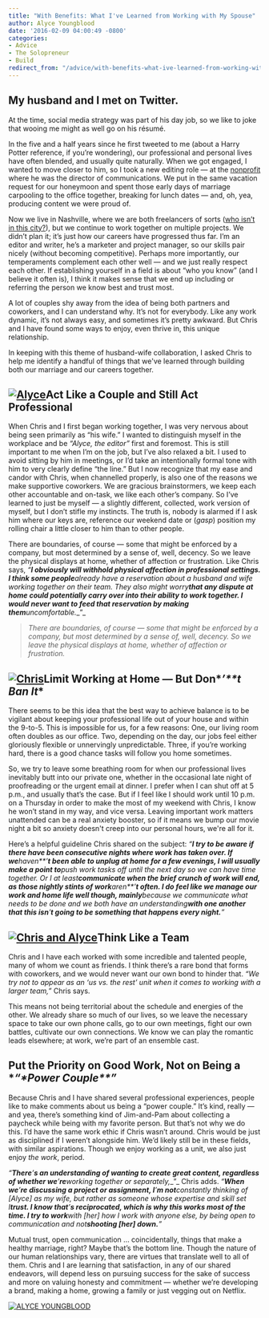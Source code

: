 ```yaml
---
title: "With Benefits: What I've Learned from Working with My Spouse"
author: Alyce Youngblood
date: '2016-02-09 04:00:49 -0800'
categories:
- Advice
- The Solopreneur
- Build
redirect_from: "/advice/with-benefits-what-ive-learned-from-working-with-my-spouse/"
---
```


## My husband and I met on Twitter.

At the time, social media strategy was part of his day job, so we like to joke that wooing me might
as well go on his résumé.

In the five and a half years since he first tweeted to me (about a Harry Potter reference, if you’re
wondering), our professional and personal lives have often blended, and usually quite naturally.
When we got engaged, I wanted to move closer to him, so I took a new editing role — at the
[nonprofit](https://twloha.com/) where he was the director of communications. We put in the same
vacation request for our honeymoon and spent those early days of marriage carpooling to the office
together, breaking for lunch dates — and, oh, yea, producing content we were proud of.

Now we live in Nashville, where we are both freelancers of sorts
([who isn’t in this city?](http://t.co/MO3UHuZW9s)), but we continue to work together on multiple
projects. We didn’t plan it; it’s just how our careers have progressed thus far. I’m an editor and
writer, he’s a marketer and project manager, so our skills pair nicely (without becoming
competitive). Perhaps more importantly, our temperaments complement each other well — and we just
really respect each other. If establishing yourself in a field is about “who you know” (and I
believe it often is), I think it makes sense that we end up including or referring the person we
know best and trust most.

A lot of couples shy away from the idea of being both partners and coworkers, and I can understand
why. It’s not for everybody. Like any work dynamic, it’s not always easy, and sometimes it’s pretty
awkward. But Chris and I have found some ways to enjoy, even thrive in, this unique relationship.

In keeping with this theme of husband-wife collaboration, I asked Chris to help me identify a
handful of things that we've learned through building both our marriage and our careers together.

## **[![Alyce](https://yellow-blog-images.imgix.net/2016/02/Alyce.jpg)](https://yellow-blog-images.imgix.net/2016/02/Alyce.jpg)Act Like a Couple and Still Act Professional**

When Chris and I first began working together, I was very nervous about being seen primarily as “his
wife.” I wanted to distinguish myself in the workplace and be _“Alyce, the editor”_ first and
foremost. This is still important to me when I’m on the job, but I’ve also relaxed a bit. I used to
avoid sitting by him in meetings, or I’d take an intentionally formal tone with him to very clearly
define “the line.” But I now recognize that my ease and candor with Chris, when channelled properly,
is also one of the reasons we make supportive coworkers. We are gracious brainstormers, we keep each
other accountable and on-task, we like each other’s company. So I’ve learned to just be myself — a
slightly different, collected, work version of myself, but I don’t stifle my instincts. The truth
is, nobody is alarmed if I ask him where our keys are, reference our weekend date or (_gasp_)
position my rolling chair a little closer to him than to other people.

There are boundaries, of course — some that might be enforced by a company, but most determined by a
sense of, well, decency. So we leave the physical displays at home, whether of affection or
frustration. Like Chris says, _“**I obviously will withhold physical affection in professional
settings. I think some people**already have a reservation about a husband and wife working together
on their team. They also might worry**that any dispute at home could potentially carry over into
their ability to work together. I would never want to feed that reservation by making
them**uncomfortable._\_”_

> _There are boundaries, of course — some that might be enforced by a company, but most determined
> by a sense of, well, decency. So we leave the physical displays at home, whether of affection or
> frustration._

## **[![Chris](https://yellow-blog-images.imgix.net/2016/02/Chris.jpg)](https://yellow-blog-images.imgix.net/2016/02/Chris.jpg)Limit Working at Home** **—** **But Don\****’\***\*t Ban It**

There seems to be this idea that the best way to achieve balance is to be vigilant about keeping
your professional life out of your house and within the 9-to-5\. This is impossible for us, for a
few reasons: One, our living room often doubles as our office. Two, depending on the day, our jobs
feel either gloriously flexible or unnervingly unpredictable. Three, if you’re working hard, there
is a good chance tasks will follow you home sometimes.

So, we try to leave some breathing room for when our professional lives inevitably butt into our
private one, whether in the occasional late night of proofreading or the urgent email at dinner. I
prefer when I can shut off at 5 p.m., and usually that’s the case. But if I feel like I should work
until 10 p.m. on a Thursday in order to make the most of my weekend with Chris, I know he won’t
stand in my way, and vice versa. Leaving important work matters unattended can be a real anxiety
booster, so if it means we bump our movie night a bit so anxiety doesn't creep into our personal
hours, we're all for it.

Here’s a helpful guideline Chris shared on the subject: _“**I try to be aware if there have been
consecutive nights where work has taken over. If we**haven**’**t been able to unplug at home for a
few evenings, I will usually make a point to**push work tasks off until the next day so we can have
time together. Or I at least**communicate when the brief crunch of work will end, as those nightly
stints of work**aren**’**t often. I do feel like we manage our work and home life well though,
mainly**because we communicate what needs to be done and we both have an understanding**with one
another that this isn**’**t going to be something that happens every night.**”_

## **[![Chris and Alyce](https://yellow-blog-images.imgix.net/2016/02/Chris-and-Alyce.jpg)](https://yellow-blog-images.imgix.net/2016/02/Chris-and-Alyce.jpg)Think Like a Team**

Chris and I have each worked with some incredible and talented people, many of whom we count as
friends. I think there’s a rare bond that forms with coworkers, and we would never want our own bond
to hinder that. _“We try not to appear as an ‘us vs. the rest’ unit when it comes to working with a
larger team,”_ Chris says.

This means not being territorial about the schedule and energies of the other. We already share so
much of our lives, so we leave the necessary space to take our own phone calls, go to our own
meetings, fight our own battles, cultivate our own connections. We know we can play the romantic
leads elsewhere; at work, we’re part of an ensemble cast.

## **Put the Priority on Good Work, Not on Being a** **“\****Power Couple\***\*”**

Because Chris and I have shared several professional experiences, people like to make comments about
us being a “power couple.” It’s kind, really — and yea, there’s something kind of Jim-and-Pam about
collecting a paycheck while being with my favorite person. But that’s not why we do this. I’d have
the same work ethic if Chris wasn’t around. Chris would be just as disciplined if I weren’t
alongside him. We’d likely still be in these fields, with similar aspirations. Though we enjoy
working as a unit, we also just enjoy _the work_, period.

_“**There**’**s an understanding of wanting to create great content, regardless of whether
we**’**re**working together or separately,_\_”_ Chris adds. _“**When we**’**re discussing a project
or assignment, I**’**m not**constantly thinking of [Alyce] as my wife, but rather as someone whose
expertise and skill set I**trust. I know that**’**s reciprocated, which is why this works most of
the time. I try to work**with [her] how I work with anyone else, by being open to communication and
not**shooting [her] down.**”_

Mutual trust, open communication … coincidentally, things that make a healthy marriage, right? Maybe
that’s the bottom line. Though the nature of our human relationships vary, there are virtues that
translate well to all of them. Chris and I are learning that satisfaction, in any of our shared
endeavors, will depend less on pursuing success for the sake of success and more on valuing honesty
and commitment — whether we’re developing a brand, making a home, growing a family or just vegging
out on Netflix.

[![ALYCE YOUNGBLOOD](https://yellow-blog-images.imgix.net/2016/02/ALYCE-YOUNGBLOOD.jpg)](http://www.alyceyoungblood.com/)
